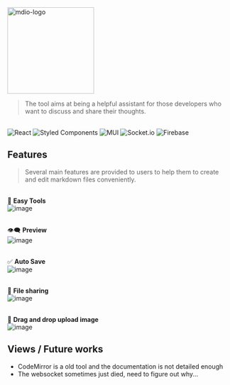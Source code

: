 <img width="195" alt="mdio-logo" src="https://user-images.githubusercontent.com/40817247/172797406-e4a94e01-563b-444b-a2c8-10ba46f90473.png">

> The tool aims at being a helpful assistant for those developers 
> who want to discuss and share their thoughts.

&nbsp;  
![React](https://img.shields.io/badge/react-%2320232a.svg?style=for-the-badge&logo=react&logoColor=%2361DAFB)
![Styled Components](https://img.shields.io/badge/styled--components-DB7093?style=for-the-badge&logo=styled-components&logoColor=white)
![MUI](https://img.shields.io/badge/MUI-%230081CB.svg?style=for-the-badge&logo=mui&logoColor=white)
![Socket.io](https://img.shields.io/badge/Socket.io-black?style=for-the-badge&logo=socket.io&badgeColor=010101)
![Firebase](https://img.shields.io/badge/Firebase-039BE5?style=for-the-badge&logo=Firebase&logoColor=white)

## Features
> Several main features are provided to users to help them to create and
> edit markdown files conveniently.

&nbsp;  
🔧 **Easy Tools**
&nbsp;  
![image](https://user-images.githubusercontent.com/40817247/172755759-dfd12da9-bf45-4b20-850e-4edf4a309a0b.png) 

&nbsp;  
👁️‍🗨️ **Preview**
&nbsp;  
![image](https://user-images.githubusercontent.com/40817247/172755979-cf6bb5d9-29b9-4c0c-8002-d7d8094aa70c.png)

&nbsp;  
✅ **Auto Save**
&nbsp;  
![image](https://user-images.githubusercontent.com/40817247/172756578-be3bfded-9a50-4f63-9cc3-241dd8745780.png)

&nbsp;  
👭 **File sharing**
&nbsp;  
![image](https://user-images.githubusercontent.com/40817247/172757027-a1f49377-93aa-412e-a62f-2eeb89618e95.png)

&nbsp;  
👋 **Drag and drop upload image**
&nbsp;  
![image](https://user-images.githubusercontent.com/40817247/172757287-0a7caa2c-5925-49c9-a920-84779c956b73.png)

## Views / Future works
- CodeMirror is a old tool and the documentation is not detailed enough
- The websocket sometimes just died, need to figure out why...
